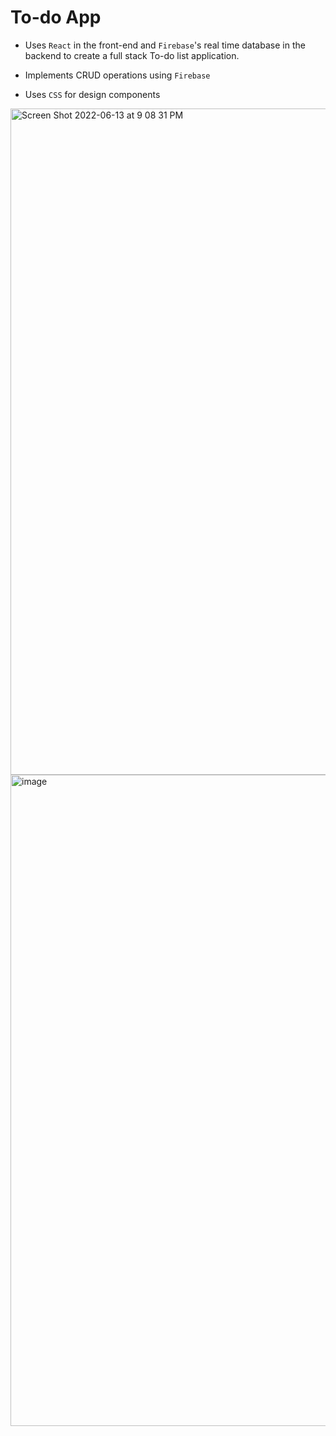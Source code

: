 # To-do App
 
- Uses `React` in the front-end and `Firebase`'s real time database in the backend to create a full stack To-do list application. 

- Implements CRUD operations using `Firebase`
- Uses `CSS` for design components

<img width="1066" alt="Screen Shot 2022-06-13 at 9 08 31 PM" src="https://user-images.githubusercontent.com/86504006/173472829-4a2ec6c7-f396-4b64-ab1d-e50a06fc8d55.png">

<img width="1042" alt="image" src="https://user-images.githubusercontent.com/86504006/173473125-2487a1ca-27e9-477a-a7b0-8fafbf14e7ee.png">
